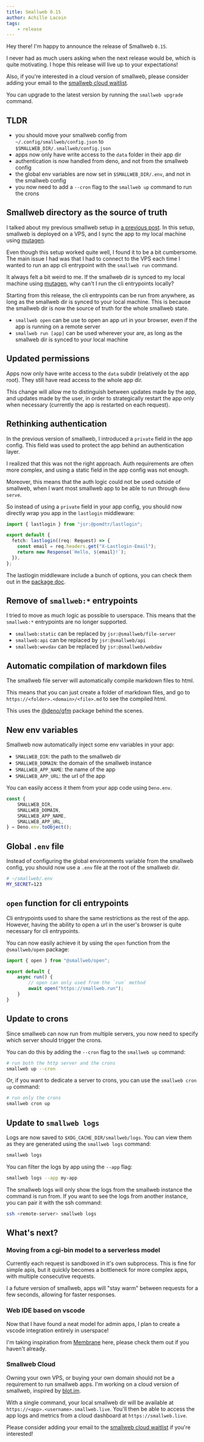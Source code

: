 ```yaml
---
title: Smallweb 0.15
author: Achille Lacoin
tags:
    - release
---
```


Hey there! I'm happy to announce the release of Smallweb `0.15`.

I never had as much users asking when the next release would be, which is quite motivating. I hope this release will live up to your expectations!

Also, if you're interested in a cloud version of smallweb, please consider adding your email to the [smallweb cloud waitlist](https://cloud.smallweb.run).

<!-- more -->

You can upgrade to the latest version by running the `smallweb upgrade` command.

## TLDR

- you should move your smallweb config from `~/.config/smallweb/config.json` to `$SMALLWEB_DIR/.smallweb/config.json`
- apps now only have write access to the `data` folder in their app dir
- authentication is now handled from deno, and not from the smallweb config
- the global env variables are now set in `$SMALLWEB_DIR/.env`, and not in the smallweb config
- you now need to add a `--cron` flag to the `smallweb up` command to run the crons

## Smallweb directory as the source of truth

I talked about my previous smallweb setup in [a previous post](./2024-10-02_my_smallweb_setup.md). In this setup, smallweb is deployed on a VPS, and I sync the app to my local machine using [mutagen](https://mutagen.io/).

Even though this setup worked quite well, I found it to be a bit cumbersome. The main issue I had was that I had to connect to the VPS each time I wanted to run an app cli entrypoint with the `smallweb run` command.

It always felt a bit weird to me. If the smallweb dir is synced to my local machine using [mutagen](https://mutagen.io), why can't I run the cli entrypoints locally?

Starting from this release, the cli entrypoints can be run from anywhere, as long as the smallweb dir is synced to your local machine. This is because the smallweb dir is now the source of truth for the whole smallweb state.

- `smallweb open` can be use to open an app url in your browser, even if the app is running on a remote server
- `smallweb run [app]` can be used wherever your are, as long as the smallweb dir is synced to your local machine

## Updated permissions

Apps now only have write access to the `data` subdir (relatively ot the app root). They still have read access to the whole app dir.

This change will allow me to distinguish between updates made by the app, and updates made by the user, in order to strategically restart the app only when necessary (currently the app is restarted on each request).

## Rethinking authentication

In the previous version of smallweb, I introduced a `private` field in the app config. This field was used to protect the app behind an authentication layer.

I realized that this was not the right approach. Auth requirements are often more complex, and using a static field in the app config was not enough.

Moreover, this means that the auth logic could not be used outside of smallweb, when I want most smallweb app to be able to run through `deno serve`.

So instead of using a `private` field in your app config, you should now directly wrap you app in the `lastlogin` middleware:

```ts
import { lastlogin } from "jsr:@pomdtr/lastlogin";

export default {
  fetch: lastlogin((req: Request) => {
    const email = req.headers.get("X-Lastlogin-Email");
    return new Response(`Hello, ${email}!`);
  }),
};
```

The lastlogin middleware include a bunch of options, you can check them out in the [package doc](https://jsr.io/@pomdtr/lastlogin/doc/~/LastLoginOptions).

## Remove of `smallweb:*` entrypoints

I tried to move as much logic as possible to userspace. This means that the `smallweb:*` entrypoints are no longer supported.

- `smallweb:static` can be replaced by `jsr:@smallweb/file-server`
- `smallweb:api` can be replaced by `jsr:@smallweb/api`
- `smallweb:wevdav` can be replaced by `jsr:@smallweb/webdav`

## Automatic compilation of markdown files

The smallweb file server will automatically compile markdown files to html.

This means that you can just create a folder of markdown files, and go to `https://<folder>.<domain>/<file>.md` to see the compiled html.

This uses the [@deno/gfm](https://jsr:@deno/gfm) package behind the scenes.

## New env variables

Smallweb now automatically inject some env variables in your app:

- `SMALLWEB_DIR`: the path to the smallweb dir
- `SMALLWEB_DOMAIN`: the domain of the smallweb instance
- `SMALLWEB_APP_NAME`: the name of the app
- `SMALLWEB_APP_URL`: the url of the app

You can easily access it them from your app code using `Deno.env`.

```ts
const {
    SMALLWEB_DIR,
    SMALLWEB_DOMAIN,
    SMALLWEB_APP_NAME,
    SMALLWEB_APP_URL,
} = Deno.env.toObject();
```

## Global `.env` file

Instead of configuring the global environments variable from the smallweb config, you should now use a `.env` file at the root of the smallweb dir.

```sh
# ~/smallweb/.env
MY_SECRET=123
```

## `open` function for cli entrypoints

Cli entrypoints used to share the same restrictions as the rest of the app. However, having the ability to open a url in the user's browser is quite necessary for cli entrypoints.

You can now easily achieve it by using the `open` function from the `@smallweb/open` package:

```ts
import { open } from "@smallweb/open";

export default {
    async run() {
        // open can only used from the `run` method
        await open("https://smallweb.run");
    }
}
```

## Update to crons

Since smallweb can now run from multiple servers, you now need to specify which server should trigger the crons.

You can do this by adding the `--cron` flag to the `smallweb up` command:

```sh
# run both the http server and the crons
smallweb up --cron
```

Or, if you want to dedicate a server to crons, you can use the `smallweb cron up` command:

```sh
# run only the crons
smallweb cron up
```

## Update to `smallweb logs`

Logs are now saved to `$XDG_CACHE_DIR/smallweb/logs`. You can view them as they are generated using the `smallweb logs` command:

```sh
smallweb logs
```

You can filter the logs by app using the `--app` flag:

```sh
smallweb logs --app my-app
```

The smallweb logs will only show the logs from the smallweb instance the command is run from. If you want to see the logs from another instance, you can pair it with the ssh command:

```sh
ssh <remote-server> smallweb logs
```

## What's next?

### Moving from a cgi-bin model to a serverless model

Currently each request is sandboxed in it's own subprocess. This is fine for simple apis, but it quickly becomes a bottleneck for more complex apps, with multiple consecutive requests.

I a future version of smallweb, apps will "stay warm" between requests for a few seconds, allowing for faster responses.

### Web IDE based on vscode

Now that I have found a neat model for admin apps, I plan to create a vscode integration entirely in userspace!

I'm taking inspiration from [Membrane](https://membrane.io) here, please check them out if you haven't already.

### Smallweb Cloud

Owning your own VPS, or buying your own domain should not be a requirement to run smallweb apps. I'm working on a cloud version of smallweb, inspired by [blot.im](https://blot.im/).

With a single command, your local smallweb dir will be available at `https://<app>.<username>.smallweb.live`. You'll then be able to access the app logs and metrics from a cloud dashboard at `https://smallweb.live`.

Please consider adding your email to the [smallweb cloud waitlist](https://cloud.smallweb.run) if you're interested!
